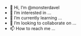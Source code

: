 - 👋 Hi, I’m @monsterdavel
- 👀 I’m interested in ...
- 🌱 I’m currently learning ...
- 💞️ I’m looking to collaborate on ...
- 📫 How to reach me ...

<!---
monsterdavel/monsterdavel is a ✨ special ✨ repository because its `README.md` (this file) appears on your GitHub profile.
You can click the Preview link to take a look at your changes.
--->
